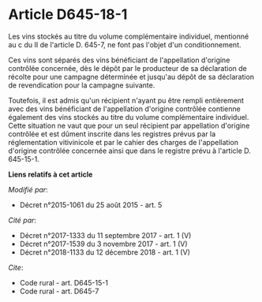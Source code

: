 # Article D645-18-1

Les vins stockés au titre du volume complémentaire individuel, mentionné au c du II de l'article D. 645-7, ne font pas
l'objet d'un conditionnement. 

Ces vins sont séparés des vins bénéficiant de l'appellation d'origine contrôlée concernée, dès le dépôt par le producteur de
sa déclaration de récolte pour une campagne déterminée et jusqu'au dépôt de sa déclaration de revendication pour la campagne
suivante. 

Toutefois, il est admis qu'un récipient n'ayant pu être rempli entièrement avec des vins bénéficiant de l'appellation
d'origine contrôlée contienne également des vins stockés au titre du volume complémentaire individuel. Cette situation ne
vaut que pour un seul récipient par appellation d'origine contrôlée et est dûment inscrite dans les registres prévus par la
réglementation vitivinicole et par le cahier des charges de l'appellation d'origine contrôlée concernée ainsi que dans le
registre prévu à l'article D. 645-15-1.

**Liens relatifs à cet article**

_Modifié par_:

  - Décret n°2015-1061 du 25 août 2015 - art. 5

_Cité par_:

  - Décret n°2017-1333 du 11 septembre 2017 - art. 1 (V)
  - Décret n°2017-1539 du 3 novembre 2017 - art. 1 (V)
  - Décret n°2018-1133 du 12 décembre 2018 - art. 1 (V)

_Cite_:

  - Code rural - art. D645-15-1
  - Code rural - art. D645-7
